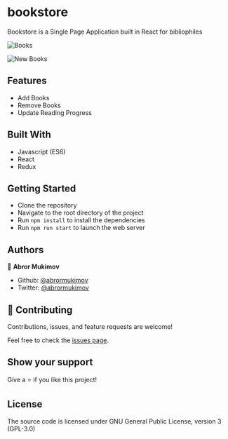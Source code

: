 # bookstore

Bookstore is a Single Page Application built in React for bibliophiles

![Books](https://user-images.githubusercontent.com/62493636/141517718-ab614aee-d39e-48fc-9b40-83255baa215f.png)

![New Books](https://user-images.githubusercontent.com/62493636/141518802-8c11a29b-9251-4e7c-b875-41f108250f4a.png)

## Features

- Add Books
- Remove Books
- Update Reading Progress


## Built With

- Javascript (ES6)
- React
- Redux

## Getting Started

- Clone the repository
- Navigate to the root directory of the project
- Run `npm install` to install the dependencies
- Run `npm run start` to launch the web server

## Authors

👤 **Abror Mukimov**

- Github: [@abrormukimov](https://github.com/abrormukimov)
- Twitter: [@abrormukimov](https://twitter.com/abrormukimov)


## 🤝 Contributing

Contributions, issues, and feature requests are welcome!

Feel free to check the [issues page](https://github.com/abrormukimov/bookstore/issues).

## Show your support

Give a ⭐️ if you like this project!

## License

The source code is licensed under GNU General Public License, version 3 (GPL-3.0)
